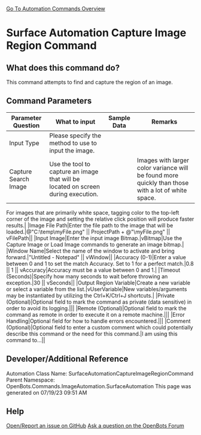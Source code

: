 <!--TITLE: Surface Automation Capture Image Region Command -->
<!-- SUBTITLE: a command in the Image Automation Commands\Surface Automation group. -->
[Go To Automation Commands Overview](/automation-commands)


# Surface Automation Capture Image Region Command


## What does this command do?
This command attempts to find and capture the region of an image.


## Command Parameters
| Parameter Question   	| What to input  	|  Sample Data 	| Remarks  	|
| ---                    | ---               | ---           | ---       |
|Input Type|Please specify the method to use to input the image.|||
|Capture Search Image|Use the tool to capture an image that will be located on screen during execution.||Images with larger color variance will be found more quickly than those with a lot of white space. 
For images that are primarily white space, tagging color to the top-left corner of the image and setting 
the relative click position will produce faster results.|
|Image File Path|Enter the file path to the image that will be loaded.|@"C:\temp\myFile.png" \|\| ProjectPath + @"\myFile.png" \|\| vFilePath||
|Input Image|Enter the input image Bitmap.|vBitmap|Use the Capture Image or Load Image commands to generate an image bitmap.|
|Window Name|Select the name of the window to activate and bring forward.|"Untitled - Notepad" \|\| vWindow||
|Accuracy (0-1)|Enter a value between 0 and 1 to set the match Accuracy. Set to 1 for a perfect match.|0.8 \|\| 1 \|\| vAccuracy|Accuracy must be a value between 0 and 1.|
|Timeout (Seconds)|Specify how many seconds to wait before throwing an exception.|30 \|\| vSeconds||
|Output Region Variable|Create a new variable or select a variable from the list.|vUserVariable|New variables/arguments may be instantiated by utilizing the Ctrl+K/Ctrl+J shortcuts.|
|Private (Optional)|Optional field to mark the command as private (data sensitive) in order to avoid its logging.|||
|Remote (Optional)|Optional field to mark the command as remote in order to execute it on a remote machine.|||
|Error Handling|Optional field for how to handle errors encountered.|||
|Comment (Optional)|Optional field to enter a custom comment which could potentially describe this command or the need for this command.|I am using this command to...||


## Developer/Additional Reference
Automation Class Name: SurfaceAutomationCaptureImageRegionCommand
Parent Namespace: OpenBots.Commands.ImageAutomation.SurfaceAutomation
This page was generated on 07/19/23 09:51 AM


## Help
[Open/Report an issue on GitHub](https://github.com/OpenBotsAI/OpenBots.Studio/issues/new)
[Ask a question on the OpenBots Forum](https://openbots.ai/forums/)
